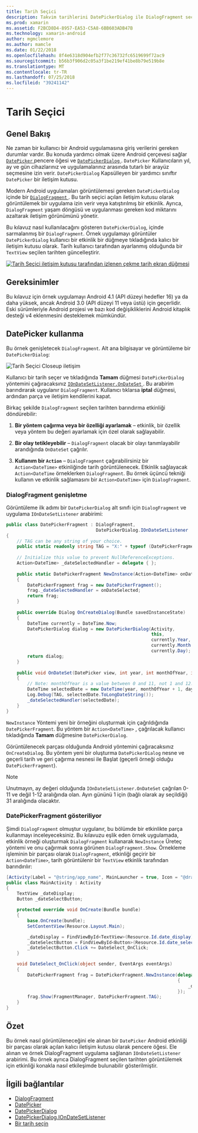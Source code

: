 ```yaml
---
title: Tarih Seçici
description: Takvim tarihlerini DatePickerDialog ile DialogFragment seçme
ms.prod: xamarin
ms.assetid: F2BCD8D4-8957-EA53-C5A8-6BB603ADB47B
ms.technology: xamarin-android
author: mgmclemore
ms.author: mamcle
ms.date: 01/22/2018
ms.openlocfilehash: 8f4e6318d904efb2f77c36732fc6519699f72ac9
ms.sourcegitcommit: b56b3f906d2c05a3f1be219ef41be8b79e519b8e
ms.translationtype: MT
ms.contentlocale: tr-TR
ms.lasthandoff: 07/25/2018
ms.locfileid: "39241142"
---
```

# <a name="date-picker"></a>Tarih Seçici

## <a name="overview"></a>Genel Bakış

Ne zaman bir kullanıcı bir Android uygulamasına giriş verilerini gereken durumlar vardır. Bu konuda yardımcı olmak üzere Android çerçevesi sağlar [ `DatePicker` ](https://developer.xamarin.com/api/type/Android.Widget.DatePicker/) pencere öğesi ve [ `DatePickerDialog` ](https://developer.xamarin.com/api/type/Android.App.DatePickerDialog/) . `DatePicker` Kullanıcıların yıl, ay ve gün cihazlarınız ve uygulamalarınız arasında tutarlı bir arayüz seçmesine izin verir. `DatePickerDialog` Kapsülleyen bir yardımcı sınıftır `DatePicker` bir iletişim kutusu.

Modern Android uygulamaları görüntülemesi gereken `DatePickerDialog` içinde bir [ `DialogFragment` ](https://developer.xamarin.com/api/type/Android.App.DialogFragment/). Bu tarih seçici açılan iletişim kutusu olarak görüntülemek bir uygulama izin verir veya katıştırılmış bir etkinlik. Ayrıca, `DialogFragment` yaşam döngüsü ve uygulanması gereken kod miktarını azaltarak iletişim görünümünü yönetir.

Bu kılavuz nasıl kullanılacağını gösteren `DatePickerDialog`, içinde sarmalanmış bir `DialogFragment`. Örnek uygulamayı görüntüler `DatePickerDialog` kullanıcı bir etkinlik bir düğmeye tıkladığında kalıcı bir iletişim kutusu olarak. Tarih kullanıcı tarafından ayarlanmış olduğunda bir `TextView` seçilen tarihten güncelleştirir.

[![Tarih Seçici iletişim kutusu tarafından izlenen çekme tarih ekran düğmesi](date-picker-images/image-01-sml.png)](date-picker-images/image-01.png#lightbox)

## <a name="requirements"></a>Gereksinimler

Bu kılavuz için örnek uygulamayı Android 4.1 (API düzeyi hedefler
16) ya da daha yüksek, ancak Android 3.0 (API düzeyi 11 veya üstü) için geçerlidir. Eski sürümleriyle Android projesi ve bazı kod değişikliklerini Android kitaplık desteği v4 eklenmesini desteklemek mümkündür.

## <a name="using-the-datepicker"></a>DatePicker kullanma

Bu örnek genişletecek `DialogFragment`. Alt ana bilgisayar ve görüntüleme bir `DatePickerDialog`:

![Tarih Seçici Closeup iletişim](date-picker-images/image-02.png)

Kullanıcı bir tarih seçer ve tıkladığında **Tamam** düğmesi `DatePickerDialog` yöntemini çağıracaksınız [ `IOnDateSetListener.OnDateSet` ](https://developer.xamarin.com/api/member/Android.App.DatePickerDialog+IOnDateSetListener.OnDateSet/p/Android.Widget.DatePicker/System.Int32/System.Int32/System.Int32/).
Bu arabirim barındırarak uygulanır `DialogFragment`. Kullanıcı tıklarsa **iptal** düğmesi, ardından parça ve iletişim kendilerini kapat.

Birkaç şekilde `DialogFragment` seçilen tarihten barındırma etkinliği döndürebilir:

1. **Bir yöntem çağırma veya bir özelliği ayarlamak** &ndash; etkinlik, bir özellik veya yöntem bu değeri ayarlamak için özel olarak sağlayabilir.

2. **Bir olay tetikleyebilir** &ndash; `DialogFragment` olacak bir olayı tanımlayabilir arandığında `OnDateSet` çağrılır.

3. **Kullanım bir `Action`**  &ndash; `DialogFragment` çağırabilirsiniz bir `Action<DateTime>` etkinliğinde tarih görüntülenecek. Etkinlik sağlayacak `Action<DateTime` örneklerken `DialogFragment`. Bu örnek üçüncü tekniği kullanın ve etkinlik sağlamasını bir `Action<DateTime>` için `DialogFragment`.



### <a name="extending-dialogfragment"></a>DialogFragment genişletme

Görüntüleme ilk adımı bir `DatePickerDialog` alt sınıfı için `DialogFragment` ve uygulama `IOnDateSetListener` arabirimi:

```csharp
public class DatePickerFragment : DialogFragment, 
                                  DatePickerDialog.IOnDateSetListener
{
    // TAG can be any string of your choice.
    public static readonly string TAG = "X:" + typeof (DatePickerFragment).Name.ToUpper();
    
    // Initialize this value to prevent NullReferenceExceptions.
    Action<DateTime> _dateSelectedHandler = delegate { };
    
    public static DatePickerFragment NewInstance(Action<DateTime> onDateSelected)
    {
        DatePickerFragment frag = new DatePickerFragment();
        frag._dateSelectedHandler = onDateSelected;
        return frag;
    }
    
    public override Dialog OnCreateDialog(Bundle savedInstanceState)
    {
        DateTime currently = DateTime.Now;
        DatePickerDialog dialog = new DatePickerDialog(Activity, 
                                                       this, 
                                                       currently.Year, 
                                                       currently.Month - 1,
                                                       currently.Day);
        return dialog;
    }
    
    public void OnDateSet(DatePicker view, int year, int monthOfYear, int dayOfMonth)
    {
        // Note: monthOfYear is a value between 0 and 11, not 1 and 12!
        DateTime selectedDate = new DateTime(year, monthOfYear + 1, dayOfMonth);
        Log.Debug(TAG, selectedDate.ToLongDateString());
        _dateSelectedHandler(selectedDate);
    }
}
```

`NewInstance` Yöntemi yeni bir örneğini oluşturmak için çağrıldığında `DatePickerFragment`. Bu yöntem bir `Action<DateTime>` , çağrılacak kullanıcı tıkladığında **Tamam** düğmesine `DatePickerDialog`.

Görüntülenecek parçası olduğunda Android yöntemini çağıracaksınız `OnCreateDialog`. Bu yöntem yeni bir oluşturma `DatePickerDialog` nesne ve geçerli tarih ve geri çağırma nesnesi ile Başlat (geçerli örneği olduğu `DatePickerFragment`).


> [!NOTE]
> Unutmayın, ay değeri olduğunda `IOnDateSetListener.OnDateSet` çağrılan 0-11 ve değil 1-12 aralığında olan. Ayın gününü 1 için (bağlı olarak ay seçildiği) 31 aralığında olacaktır.



### <a name="showing-the-datepickerfragment"></a>DatePickerFragment gösteriliyor

Şimdi `DialogFragment` olmuştur uygulanır, bu bölümde bir etkinlikte parça kullanmayı inceleyeceksiniz. Bu kılavuzu eşlik eden örnek uygulamada, etkinlik örneği oluşturmak `DialogFragment` kullanarak `NewInstance` Üreteç yöntemi ve onu çağırmak sonra görünen `DialogFragment.Show`. Örnekleme işleminin bir parçası olarak `DialogFragment`, etkinliği geçirir bir `Action<DateTime>`, tarih görüntülenir bir `TextView` etkinlik tarafından barındırılır:

```csharp
[Activity(Label = "@string/app_name", MainLauncher = true, Icon = "@drawable/icon")]
public class MainActivity : Activity
{
    TextView _dateDisplay;
    Button _dateSelectButton;

    protected override void OnCreate(Bundle bundle)
    {
        base.OnCreate(bundle);
        SetContentView(Resource.Layout.Main);

        _dateDisplay = FindViewById<TextView>(Resource.Id.date_display);
        _dateSelectButton = FindViewById<Button>(Resource.Id.date_select_button);
        _dateSelectButton.Click += DateSelect_OnClick;
    }

    void DateSelect_OnClick(object sender, EventArgs eventArgs)
    {
        DatePickerFragment frag = DatePickerFragment.NewInstance(delegate(DateTime time)
                                                                 {
                                                                     _dateDisplay.Text = time.ToLongDateString();
                                                                 });
        frag.Show(FragmentManager, DatePickerFragment.TAG);
    }
}
```


## <a name="summary"></a>Özet

Bu örnek nasıl görüntüleneceğini ele alınan bir `DatePicker` Android etkinliği bir parçası olarak açılan kalıcı iletişim kutusu olarak pencere öğesi. Ele alınan ve örnek DialogFragment uygulama sağlanan `IOnDateSetListener` arabirimi. Bu örnek ayrıca DialogFragment seçilen tarihten görüntülemek için etkinliği konakla nasıl etkileşimde bulunabilir gösterilmiştir.


## <a name="related-links"></a>İlgili bağlantılar

- [DialogFragment](https://developer.xamarin.com/api/type/Android.App.DialogFragment/)
- [DatePicker](https://developer.xamarin.com/api/type/Android.Widget.DatePicker/)
- [DatePickerDialog](https://developer.xamarin.com/api/type/Android.App.DatePickerDialog/)
- [DatePickerDialog.IOnDateSetListener](https://developer.xamarin.com/api/type/Android.App.DatePickerDialog+IOnDateSetListener/)
- [Bir tarih seçin](https://github.com/xamarin/recipes/tree/master/Recipes/android/controls/datepicker/select_a_date)
